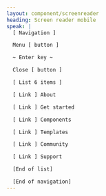 ```yaml
---
layout: component/screenreader
heading: Screen reader mobile
speak: |
  [ Navigation ]

  Menu [ button ]

  ~ Enter key ~

  Close [ button ]

  [ List 6 items ]

  [ Link ] About

  [ Link ] Get started

  [ Link ] Components

  [ Link ] Templates

  [ Link ] Community

  [ Link ] Support

  [End of list]

  [End of navigation]
---
```



